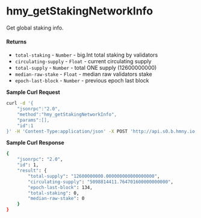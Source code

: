 # hmy\_getStakingNetworkInfo

Get global staking info.

#### Returns

* `total-staking` - `Number` - big.Int total staking by validators
* `circulating-supply` - `Float` - current circulating supply
* `total-supply` - `Number` - total ONE supply \(12600000000\)
* `median-raw-stake` - `Float` - median raw validators stake
* `epoch-last-block` - `Number` - previous epoch last block

**Sample Curl Request**

```bash
curl -d '{
    "jsonrpc":"2.0",
    "method":"hmy_getStakingNetworkInfo",
    "params":[],
    "id":1
}' -H 'Content-Type:application/json' -X POST 'http://api.s0.b.hmny.io'
```

**Sample Curl Response**

```bash
{
    "jsonrpc": "2.0",
    "id": 1,
    "result": {
        "total-supply": "12600000000.000000000000000000",
        "circulating-supply": "5098814411.764701600000000000",
        "epoch-last-block": 134,
        "total-staking": 0,
        "median-raw-stake": 0
    }
}
```

